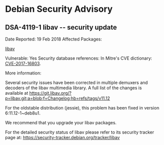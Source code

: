 
Debian Security Advisory
========================


DSA-4119-1 libav -- security update
-----------------------------------



Date Reported:
19 Feb 2018
Affected Packages:

[libav](https://packages.debian.org/src:libav)

Vulnerable:
Yes
Security database references:
In Mitre's CVE dictionary: [CVE-2017-16803](https://security-tracker.debian.org/tracker/CVE-2017-16803).  

More information:

Several security issues have been corrected in multiple demuxers and
decoders of the libav multimedia library. A full list of the changes is
available at
<https://git.libav.org/?p=libav.git;a=blob;f=Changelog;hb=refs/tags/v11.12>


For the oldstable distribution (jessie), this problem has been fixed
in version 6:11.12-1~deb8u1.


We recommend that you upgrade your libav packages.


For the detailed security status of libav please refer to
its security tracker page at:
<https://security-tracker.debian.org/tracker/libav>






